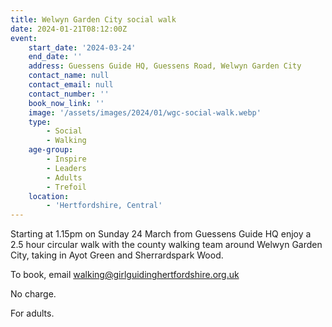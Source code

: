 ```yaml
---
title: Welwyn Garden City social walk
date: 2024-01-21T08:12:00Z
event:
    start_date: '2024-03-24'
    end_date: ''
    address: Guessens Guide HQ, Guessens Road, Welwyn Garden City
    contact_name: null
    contact_email: null
    contact_number: ''
    book_now_link: ''
    image: '/assets/images/2024/01/wgc-social-walk.webp'
    type:
        - Social
        - Walking
    age-group:
        - Inspire
        - Leaders
        - Adults
        - Trefoil
    location:
        - 'Hertfordshire, Central'
---
```

Starting at 1.15pm on Sunday 24 March from Guessens Guide HQ enjoy a 2.5 hour circular walk with the county walking team around Welwyn Garden City, taking in Ayot Green and Sherrardspark Wood.

To book, email <walking@girlguidinghertfordshire.org.uk>

No charge.

For adults.

